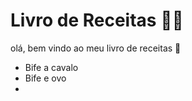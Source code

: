 # Livro de Receitas :man_cook:

olá, bem vindo ao meu livro de receitas :wave:

- Bife a cavalo
- Bife e ovo
- 